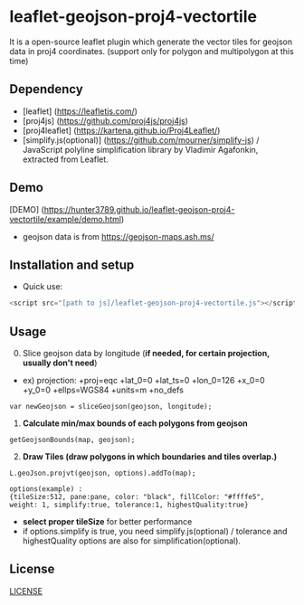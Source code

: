 # leaflet-geojson-proj4-vectortile

It is a open-source leaflet plugin which generate the vector tiles for geojson data in proj4 coordinates.
(support only for polygon and multipolygon at this time)

## Dependency
- [leaflet] (https://leafletjs.com/)
- [proj4js] (https://github.com/proj4js/proj4js)
- [proj4leaflet] (https://kartena.github.io/Proj4Leaflet/)
- [simplify.js(optional)] (https://github.com/mourner/simplify-js) / JavaScript polyline simplification library by Vladimir Agafonkin, extracted from Leaflet.


## Demo

[DEMO] (https://hunter3789.github.io/leaflet-geojson-proj4-vectortile/example/demo.html)
- geojson data is from https://geojson-maps.ash.ms/

## Installation and setup

- Quick use:

```js
<script src="[path to js]/leaflet-geojson-proj4-vectortile.js"></script>
```

## Usage
0. Slice geojson data by longitude (**if needed, for certain projection, usually don't need**)
- ex) projection: +proj=eqc +lat_0=0 +lat_ts=0 +lon_0=126 +x_0=0 +y_0=0 +ellps=WGS84 +units=m +no_defs
```
var newGeojson = sliceGeojson(geojson, longitude);
```

1. **Calculate min/max bounds of each polygons from geojson**
```
getGeojsonBounds(map, geojson);
```


2. **Draw Tiles (draw polygons in which boundaries and tiles overlap.)**

```
L.geoJson.projvt(geojson, options).addTo(map);

options(example) : 
{tileSize:512, pane:pane, color: "black", fillColor: "#ffffe5", weight: 1, simplify:true, tolerance:1, highestQuality:true}
```

- **select proper tileSize** for better performance
- if options.simplify is true, you need simplify.js(optional) / tolerance and highestQuality options are also for simplification(optional).

## License

[LICENSE](LICENSE)
